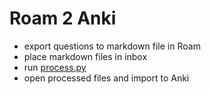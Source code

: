 # Roam 2 Anki

- export questions to markdown file in Roam
- place markdown files in inbox
- run [process.py](process.py)
- open processed files and import to Anki
